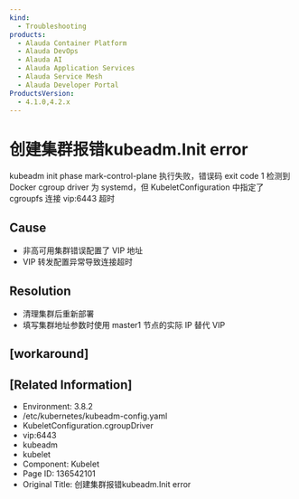 ```yaml
---
kind:
  - Troubleshooting
products:
  - Alauda Container Platform
  - Alauda DevOps
  - Alauda AI
  - Alauda Application Services
  - Alauda Service Mesh
  - Alauda Developer Portal
ProductsVersion:
  - 4.1.0,4.2.x
---
```

<!-- A type of document that involves encountering a fault, diagnosing it, performing root cause analysis, and providing solutions. -->

# 创建集群报错kubeadm.Init error

kubeadm init phase mark-control-plane 执行失败，错误码 exit code 1 检测到 Docker cgroup driver 为 systemd，但 KubeletConfiguration 中指定了 cgroupfs 连接 vip:6443 超时

## Cause
- 非高可用集群错误配置了 VIP 地址
- VIP 转发配置异常导致连接超时

## Resolution
- 清理集群后重新部署
- 填写集群地址参数时使用 master1 节点的实际 IP 替代 VIP

## [workaround]

## [Related Information]
- Environment: 3.8.2
- /etc/kubernetes/kubeadm-config.yaml
- KubeletConfiguration.cgroupDriver
- vip:6443
- kubeadm
- kubelet
- Component: Kubelet
- Page ID: 136542101
- Original Title: 创建集群报错kubeadm.Init error
